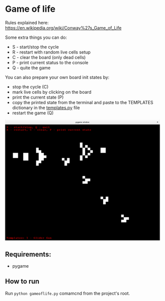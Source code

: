 # Game of life

Rules explained here: https://en.wikipedia.org/wiki/Conway%27s_Game_of_Life

Some extra things you can do:

* S - start/stop the cycle
* R - restart with random live cells setup
* C - clear the board (only dead cells)
* P - print current status to the console
* Q - quite the game

You can also prepare your own board init states by:
* stop the cycle (C)
* mark live cells by clicking on the board
* print the current state (P)
* copy the printed state from the terminal and paste to the TEMPLATES dictionary in the  [templates.py](https://github.com/owad/game-of-life/blob/master/templates.py) file
* restart the game (Q)

![screenshot](https://raw.githubusercontent.com/owad/game-of-life/master/game-of-life.png) 

## Requirements:
* pygame

## How to run
Run ``python gameoflife.py`` comamcnd from the project's root.
